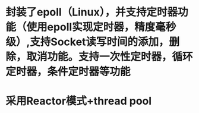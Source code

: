 # 封装了epoll（Linux），并支持定时器功能（使用epoll实现定时器，精度毫秒级）,支持Socket读写时间的添加，删除，取消功能。支持一次性定时器，循环定时器，条件定时器等功能

# 采用Reactor模式+thread pool
